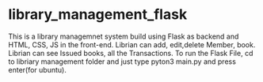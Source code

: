 # library_management_flask
This is a library managemnet system build using Flask as backend and HTML, CSS, JS in the front-end.
Librian can add, edit,delete Member, book.
Librian can see Issued books, all the Transactions.
To run the Flask File, cd to libriary management folder and just type pyton3 main.py and press enter(for ubuntu).
